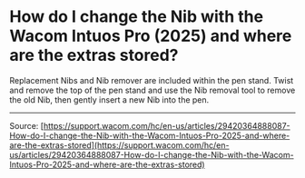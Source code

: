 # How do I change the Nib with the Wacom Intuos Pro (2025) and where are the extras stored?

Replacement Nibs and Nib remover are included within the pen stand. Twist and remove the top of the pen stand and use the Nib removal tool to remove the old Nib, then gently insert a new Nib into the pen.

---
Source: [https://support.wacom.com/hc/en-us/articles/29420364888087-How-do-I-change-the-Nib-with-the-Wacom-Intuos-Pro-2025-and-where-are-the-extras-stored](https://support.wacom.com/hc/en-us/articles/29420364888087-How-do-I-change-the-Nib-with-the-Wacom-Intuos-Pro-2025-and-where-are-the-extras-stored)
